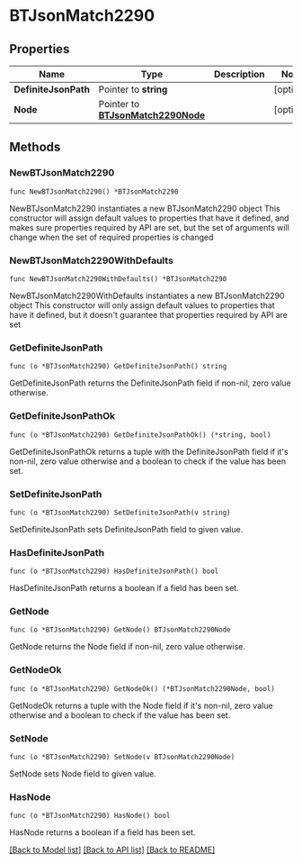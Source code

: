 # BTJsonMatch2290

## Properties

Name | Type | Description | Notes
------------ | ------------- | ------------- | -------------
**DefiniteJsonPath** | Pointer to **string** |  | [optional] 
**Node** | Pointer to [**BTJsonMatch2290Node**](BTJsonMatch2290Node.md) |  | [optional] 

## Methods

### NewBTJsonMatch2290

`func NewBTJsonMatch2290() *BTJsonMatch2290`

NewBTJsonMatch2290 instantiates a new BTJsonMatch2290 object
This constructor will assign default values to properties that have it defined,
and makes sure properties required by API are set, but the set of arguments
will change when the set of required properties is changed

### NewBTJsonMatch2290WithDefaults

`func NewBTJsonMatch2290WithDefaults() *BTJsonMatch2290`

NewBTJsonMatch2290WithDefaults instantiates a new BTJsonMatch2290 object
This constructor will only assign default values to properties that have it defined,
but it doesn't guarantee that properties required by API are set

### GetDefiniteJsonPath

`func (o *BTJsonMatch2290) GetDefiniteJsonPath() string`

GetDefiniteJsonPath returns the DefiniteJsonPath field if non-nil, zero value otherwise.

### GetDefiniteJsonPathOk

`func (o *BTJsonMatch2290) GetDefiniteJsonPathOk() (*string, bool)`

GetDefiniteJsonPathOk returns a tuple with the DefiniteJsonPath field if it's non-nil, zero value otherwise
and a boolean to check if the value has been set.

### SetDefiniteJsonPath

`func (o *BTJsonMatch2290) SetDefiniteJsonPath(v string)`

SetDefiniteJsonPath sets DefiniteJsonPath field to given value.

### HasDefiniteJsonPath

`func (o *BTJsonMatch2290) HasDefiniteJsonPath() bool`

HasDefiniteJsonPath returns a boolean if a field has been set.

### GetNode

`func (o *BTJsonMatch2290) GetNode() BTJsonMatch2290Node`

GetNode returns the Node field if non-nil, zero value otherwise.

### GetNodeOk

`func (o *BTJsonMatch2290) GetNodeOk() (*BTJsonMatch2290Node, bool)`

GetNodeOk returns a tuple with the Node field if it's non-nil, zero value otherwise
and a boolean to check if the value has been set.

### SetNode

`func (o *BTJsonMatch2290) SetNode(v BTJsonMatch2290Node)`

SetNode sets Node field to given value.

### HasNode

`func (o *BTJsonMatch2290) HasNode() bool`

HasNode returns a boolean if a field has been set.


[[Back to Model list]](../README.md#documentation-for-models) [[Back to API list]](../README.md#documentation-for-api-endpoints) [[Back to README]](../README.md)


